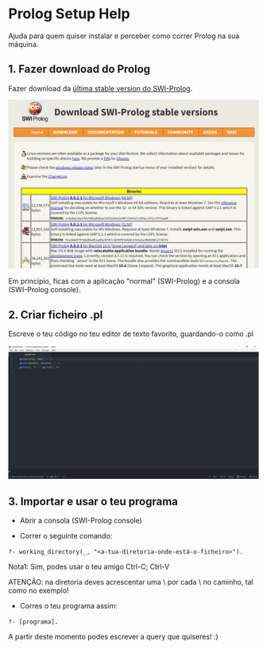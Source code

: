 # Prolog Setup Help

Ajuda para quem quiser instalar e perceber como correr Prolog na sua máquina.

## 1. Fazer download do Prolog

Fazer download da [última stable version do SWI-Prolog](http://www.swi-prolog.org/download/stable).

![alt text](/lp/prolog-setup-help-imgs/prolog-download.JPG "prolog download")

Em princípio, ficas com a aplicação "normal" (SWI-Prolog) e a consola (SWI-Prolog console).

## 2. Criar ficheiro .pl
 
Escreve o teu código no teu editor de texto favorito, guardando-o como <nome-do-ficheiro>.pl

![alt text](/lp/prolog-setup-help-imgs/programa-exemplo.JPG "prolog programa exemplo")

## 3. Importar e usar o teu programa

- Abrir a consola (SWI-Prolog console)

- Correr o seguinte comando:

```?- working_directory(_, "<a-tua-diretoria-onde-está-o-ficheiro>").```

Nota1: Sim, podes usar o teu amigo Ctrl-C; Ctrl-V

ATENÇÃO: na diretoria deves acrescentar uma \ por cada \ no caminho, tal como no exemplo!

- Corres o teu programa assim:

```?- [programa].```

A partir deste momento podes escrever a query que quiseres! :) 

